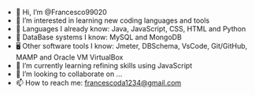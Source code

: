 - 👋 Hi, I’m @Francesco99020
- 👀 I’m interested in learning new coding languages and tools
- 🧠 Languages I already know: Java, JavaScript, CSS, HTML and Python
- 💽 DataBase systems I know: MySQL and MongoDB
- 🖥️ Other software tools I know: Jmeter, DBSchema, VsCode, Git/GitHub, MAMP and Oracle VM VirtualBox
- 🌱 I’m currently learning refining skills using JavaScript
- 💞️ I’m looking to collaborate on ...
- 📫 How to reach me: francescoda1234@gmail.com

<!---
Francesco99020/Francesco99020 is a ✨ special ✨ repository because its `README.md` (this file) appears on your GitHub profile.
You can click the Preview link to take a look at your changes.
--->
